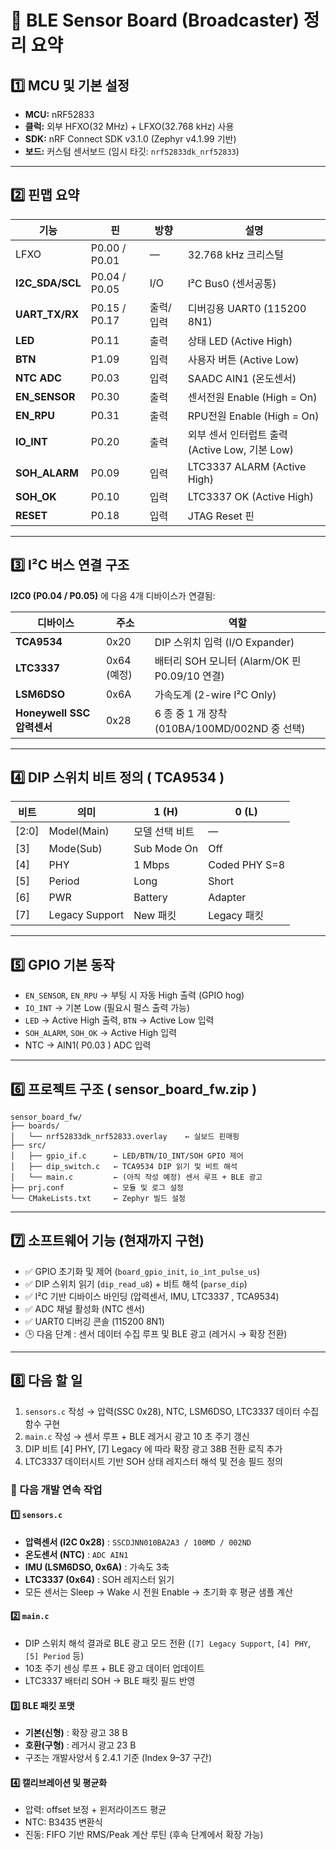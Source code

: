 

# 📘 BLE Sensor Board (Broadcaster) 정리 요약

## 1️⃣ MCU 및 기본 설정

* **MCU:** nRF52833
* **클럭:** 외부 HFXO(32 MHz) + LFXO(32.768 kHz) 사용
* **SDK:** nRF Connect SDK v3.1.0 (Zephyr v4.1.99 기반)
* **보드:** 커스텀 센서보드 (임시 타깃: `nrf52833dk_nrf52833`)

---

## 2️⃣ 핀맵 요약

| 기능              | 핀             | 방향    | 설명                                 |
| --------------- | ------------- | ----- | ---------------------------------- |
| LFXO            | P0.00 / P0.01 | —     | 32.768 kHz 크리스털                    |
| **I2C_SDA/SCL** | P0.04 / P0.05 | I/O   | I²C Bus0 (센서공통)                    |
| **UART_TX/RX**  | P0.15 / P0.17 | 출력/입력 | 디버깅용 UART0 (115200 8N1)            |
| **LED**         | P0.11         | 출력    | 상태 LED (Active High)               |
| **BTN**         | P1.09         | 입력    | 사용자 버튼 (Active Low)                |
| **NTC ADC**     | P0.03         | 입력    | SAADC AIN1 (온도센서)                  |
| **EN_SENSOR**   | P0.30         | 출력    | 센서전원 Enable (High = On)            |
| **EN_RPU**      | P0.31         | 출력    | RPU전원 Enable (High = On)           |
| **IO_INT**      | P0.20         | 출력    | 외부 센서 인터럽트 출력 (Active Low, 기본 Low) |
| **SOH_ALARM**   | P0.09         | 입력    | LTC3337 ALARM (Active High)        |
| **SOH_OK**      | P0.10         | 입력    | LTC3337 OK (Active High)           |
| **RESET**       | P0.18         | 입력    | JTAG Reset 핀                       |

---

## 3️⃣ I²C 버스 연결 구조

**I2C0 (P0.04 / P0.05)** 에 다음 4개 디바이스가 연결됨:

| 디바이스                   | 주소        | 역할                                    |
| ---------------------- | --------- | ------------------------------------- |
| **TCA9534**            | 0x20      | DIP 스위치 입력 (I/O Expander)             |
| **LTC3337**            | 0x64 (예정) | 배터리 SOH 모니터 (Alarm/OK 핀 P0.09/10 연결)  |
| **LSM6DSO**            | 0x6A      | 가속도계 (2-wire I²C Only)                |
| **Honeywell SSC 압력센서** | 0x28      | 6 종 중 1 개 장착 (010BA/100MD/002ND 중 선택) |

---

## 4️⃣ DIP 스위치 비트 정의 ( TCA9534 )

| 비트    | 의미             | 1 (H)       | 0 (L)         |
| ----- | -------------- | ----------- | ------------- |
| [2:0] | Model(Main)    | 모델 선택 비트    | —             |
| [3]   | Mode(Sub)      | Sub Mode On | Off           |
| [4]   | PHY            | 1 Mbps      | Coded PHY S=8 |
| [5]   | Period         | Long        | Short         |
| [6]   | PWR            | Battery     | Adapter       |
| [7]   | Legacy Support | New 패킷      | Legacy 패킷     |

---

## 5️⃣ GPIO 기본 동작

* `EN_SENSOR`, `EN_RPU` → 부팅 시 자동 High 출력 (GPIO hog)
* `IO_INT` → 기본 Low (필요시 펄스 출력 가능)
* `LED` → Active High 출력, `BTN` → Active Low 입력
* `SOH_ALARM`, `SOH_OK` → Active High 입력
* NTC → AIN1( P0.03 ) ADC 입력

---

## 6️⃣ 프로젝트 구조 ( sensor_board_fw.zip )

```
sensor_board_fw/
├── boards/
│   └── nrf52833dk_nrf52833.overlay    ← 실보드 핀매핑
├── src/
│   ├── gpio_if.c      ← LED/BTN/IO_INT/SOH GPIO 제어
│   ├── dip_switch.c   ← TCA9534 DIP 읽기 및 비트 해석
│   └── main.c         ← (아직 작성 예정) 센서 루프 + BLE 광고
├── prj.conf           ← 모듈 및 로그 설정
└── CMakeLists.txt     ← Zephyr 빌드 설정
```

---

## 7️⃣ 소프트웨어 기능 (현재까지 구현)

* ✅ GPIO 초기화 및 제어 (`board_gpio_init`, `io_int_pulse_us`)
* ✅ DIP 스위치 읽기 (`dip_read_u8`) + 비트 해석 (`parse_dip`)
* ✅ I²C 기반 디바이스 바인딩 (압력센서, IMU, LTC3337 , TCA9534)
* ✅ ADC 채널 활성화 (NTC 센서)
* ✅ UART0 디버깅 콘솔 (115200 8N1)
* 🕒 다음 단계 : 센서 데이터 수집 루프 및 BLE 광고 (레거시 → 확장 전환)

---

## 8️⃣ 다음 할 일

1. `sensors.c` 작성 → 압력(SSC 0x28), NTC, LSM6DSO, LTC3337 데이터 수집 함수 구현
2. `main.c` 작성 → 센서 루프 + BLE 레거시 광고 10 초 주기 갱신
3. DIP 비트 [4] PHY, [7] Legacy 에 따라 확장 광고 38B 전환 로직 추가
4. LTC3337 데이터시트 기반 SOH 상태 레지스터 해석 및 전송 필드 정의





### 🔧 다음 개발 연속 작업

#### 1️⃣ `sensors.c`

* **압력센서 (I2C 0x28)** : `SSCDJNN010BA2A3 / 100MD / 002ND`
* **온도센서 (NTC)** : `ADC AIN1`
* **IMU (LSM6DSO, 0x6A)** : 가속도 3축
* **LTC3337 (0x64)** : SOH 레지스터 읽기
* 모든 센서는 Sleep → Wake 시 전원 Enable → 초기화 후 평균 샘플 계산

#### 2️⃣ `main.c`

* DIP 스위치 해석 결과로 BLE 광고 모드 전환
  (`[7] Legacy Support`, `[4] PHY`, `[5] Period` 등)
* 10초 주기 센싱 루프 + BLE 광고 데이터 업데이트
* LTC3337 배터리 SOH → BLE 패킷 필드 반영

#### 3️⃣ BLE 패킷 포맷

* **기본(신형)** : 확장 광고 38 B
* **호환(구형)** : 레거시 광고 23 B
* 구조는 개발사양서 § 2.4.1 기준 (Index 9–37 구간)

#### 4️⃣ 캘리브레이션 및 평균화

* 압력: offset 보정 + 윈저라이즈드 평균
* NTC: B3435 변환식
* 진동: FIFO 기반 RMS/Peak 계산 루틴 (후속 단계에서 확장 가능)

